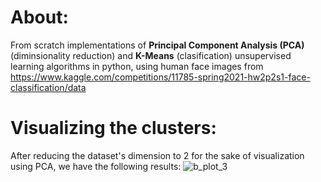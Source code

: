 # About:

From scratch implementations of **Principal Component Analysis (PCA)** (diminsionality reduction) and **K-Means** (clasification) unsupervised learning algorithms in python, using human face images from https://www.kaggle.com/competitions/11785-spring2021-hw2p2s1-face-classification/data


# Visualizing the clusters:
After reducing the dataset's dimension to 2 for the sake of visualization using PCA, we have the following results:
![b_plot_3](https://user-images.githubusercontent.com/48795138/177869402-e2d905b0-ee04-4acd-968d-a9f043361b2f.jpg)
